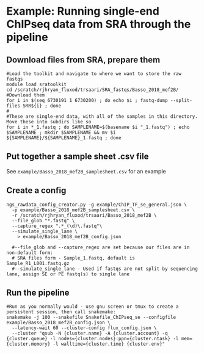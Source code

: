 # Example: Running single-end ChIPseq data from SRA through the pipeline

## Download files from SRA, prepare them

    #Load the toolkit and navigate to where we want to store the raw fastqs
    module load sratoolkit
    cd /scratch/rjhryan_fluxod/trsaari/SRA_fastqs/Basso_2018_mef2B/
    #Download them
    for i in $(seq 6730191 1 6730200) ; do echo $i ; fastq-dump --split-files SRR${i} ; done
    #
    #These are single-end data, with all of the samples in this directory. Move these into subdirs like so
    for i in *_1.fastq ; do SAMPLENAME=$(basename $i "_1.fastq") ; echo $SAMPLENAME ; mkdir $SAMPLENAME && mv $i ${SAMPLENAME}/${SAMPLENAME}_1.fastq ; done

## Put together a sample sheet .csv file

See `example/Basso_2018_mef2B_samplesheet.csv` for an example

## Create a config

    ngs_rawdata_config_creator.py -g example/ChIP_TF_se_general.json \
      -p example/Basso_2018_mef2B_samplesheet.csv \
      -r /scratch/rjhryan_fluxod/trsaari/Basso_2018_mef2B \
      --file_glob "*.fastq" \
      --capture_regex ".*_(\d)\.fastq"\
      --simulate_single_lane \
        > example/Basso_2018_mef2B_config.json

      #--file_glob and --capture_regex are set because our files are in non-default form:
      # SRA files form - Sample_1.fastq, default is Sample_R1_L001.fastq.gz
      #--simulate_single_lane - Used if fastqs are not split by sequencing lane, assign SE or PE fastq(s) to single lane

## Run the pipeline

    #Run as you normally would - use gnu screen or tmux to create a persistent session, then call snakemake:
    snakemake -j 100 --snakefile Snakefile_ChIPseq_se --configfile example/Basso_2018_mef2B_config.json \
      --latency-wait 60 --cluster-config flux_config.json \
      --cluster "qsub -N {cluster.name} -A {cluster.account} -q {cluster.queue} -l nodes={cluster.nodes}:ppn={cluster.ntask} -l mem={cluster.memory} -l walltime={cluster.time} {cluster.env}"
